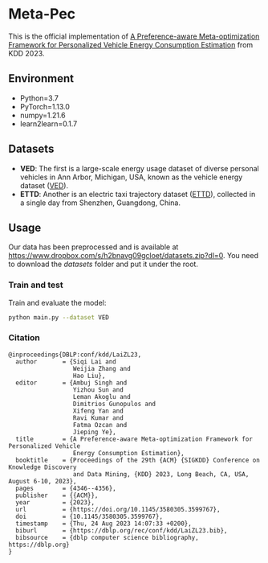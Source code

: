# Meta-Pec
This is the official implementation of [A Preference-aware Meta-optimization Framework for Personalized Vehicle Energy Consumption Estimation](https://arxiv.org/abs/2306.14421) from KDD 2023.

## Environment
* Python=3.7
* PyTorch=1.13.0
* numpy=1.21.6
* learn2learn=0.1.7

## Datasets
* **VED**: The first is a large-scale energy usage dataset of diverse personal vehicles in Ann Arbor, Michigan, USA, known as the vehicle energy dataset ([VED](https://github.com/gsoh/VED)).
* **ETTD**: Another is an electric taxi trajectory dataset ([ETTD](http://guangwang.me/\#/data)), collected in a single day from Shenzhen, Guangdong, China.

## Usage
Our data has been preprocessed and is available at https://www.dropbox.com/s/h2bnavg09gcloet/datasets.zip?dl=0. You need to download the *datasets* folder and put it under the root.

### Train and test

Train and evaluate the model:
```sh
python main.py --dataset VED
```

### Citation
```
@inproceedings{DBLP:conf/kdd/LaiZL23,
  author       = {Siqi Lai and
                  Weijia Zhang and
                  Hao Liu},
  editor       = {Ambuj Singh and
                  Yizhou Sun and
                  Leman Akoglu and
                  Dimitrios Gunopulos and
                  Xifeng Yan and
                  Ravi Kumar and
                  Fatma Ozcan and
                  Jieping Ye},
  title        = {A Preference-aware Meta-optimization Framework for Personalized Vehicle
                  Energy Consumption Estimation},
  booktitle    = {Proceedings of the 29th {ACM} {SIGKDD} Conference on Knowledge Discovery
                  and Data Mining, {KDD} 2023, Long Beach, CA, USA, August 6-10, 2023},
  pages        = {4346--4356},
  publisher    = {{ACM}},
  year         = {2023},
  url          = {https://doi.org/10.1145/3580305.3599767},
  doi          = {10.1145/3580305.3599767},
  timestamp    = {Thu, 24 Aug 2023 14:07:33 +0200},
  biburl       = {https://dblp.org/rec/conf/kdd/LaiZL23.bib},
  bibsource    = {dblp computer science bibliography, https://dblp.org}
}
```

